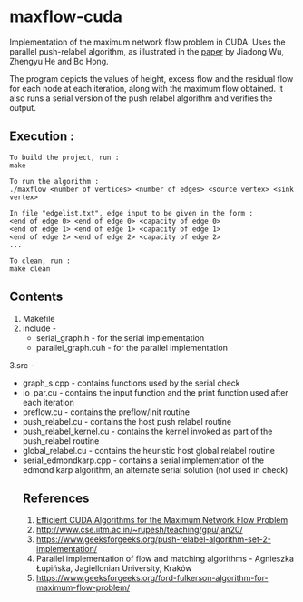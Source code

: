 # maxflow-cuda
Implementation of the maximum network flow problem in CUDA. Uses the parallel push-relabel algorithm, as illustrated in the <a href = "https://www.sciencedirect.com/science/article/pii/B9780123859631000058"> paper</a> by Jiadong Wu, Zhengyu He and Bo Hong.

The program depicts the values of height, excess flow and the residual flow for each node at each iteration, along with the maximum flow obtained. It also runs a serial version of the push relabel algorithm and verifies the output.

## Execution :

```
To build the project, run :
make

```
```
To run the algorithm :
./maxflow <number of vertices> <number of edges> <source vertex> <sink vertex>

In file "edgelist.txt", edge input to be given in the form :
<end of edge 0> <end of edge 0> <capacity of edge 0>
<end of edge 1> <end of edge 1> <capacity of edge 1>
<end of edge 2> <end of edge 2> <capacity of edge 2>
...

```
```
To clean, run :
make clean
```

## Contents
1. Makefile
2. include - 
    <ul><li> serial_graph.h - for the serial implementation</li>
    <li> parallel_graph.cuh - for the parallel implementation</li>
    </ul>
3.src -
    <ul><li>graph_s.cpp - contains functions used by the serial check
    <li>io_par.cu - contains the input function and the print function used after each iteration
    <li>preflow.cu - contains the preflow/Init routine
    <li>push_relabel.cu - contains the host push relabel routine
    <li>push_relabel_kernel.cu - contains the kernel invoked as part of the push_relabel routine
    <li>global_relabel.cu - contains the heuristic host global relabel routine
    <li>serial_edmondkarp.cpp - contains a serial implementation of the edmond karp algorithm, an alternate serial solution (not used in check)

## References

1. <a href = "https://www.sciencedirect.com/science/article/pii/B9780123859631000058">Efficient CUDA Algorithms for the Maximum Network Flow Problem</a>
2. http://www.cse.iitm.ac.in/~rupesh/teaching/gpu/jan20/
3. https://www.geeksforgeeks.org/push-relabel-algorithm-set-2-implementation/
4. Parallel implementation of flow and matching algorithms - Agnieszka Łupińska, Jagiellonian University, Kraków
5. https://www.geeksforgeeks.org/ford-fulkerson-algorithm-for-maximum-flow-problem/
